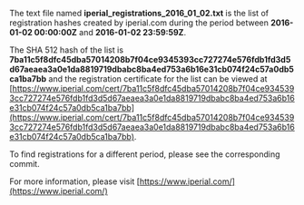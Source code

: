The text file named **iperial_registrations_2016_01_02.txt** is the list of registration hashes created by iperial.com during the period between **2016-01-02 00:00:00Z** and **2016-01-02 23:59:59Z**.

The SHA 512 hash of the list is **7ba11c5f8dfc45dba57014208b7f04ce9345393cc727274e576fdb1fd3d5d67aeaea3a0e1da8819719dbabc8ba4ed753a6b16e31cb074f24c57a0db5ca1ba7bb** and the registration certificate for the list can be viewed at [https://www.iperial.com/cert/7ba11c5f8dfc45dba57014208b7f04ce9345393cc727274e576fdb1fd3d5d67aeaea3a0e1da8819719dbabc8ba4ed753a6b16e31cb074f24c57a0db5ca1ba7bb](https://www.iperial.com/cert/7ba11c5f8dfc45dba57014208b7f04ce9345393cc727274e576fdb1fd3d5d67aeaea3a0e1da8819719dbabc8ba4ed753a6b16e31cb074f24c57a0db5ca1ba7bb).

To find registrations for a different period, please see the corresponding commit.

For more information, please visit [https://www.iperial.com/](https://www.iperial.com/)
